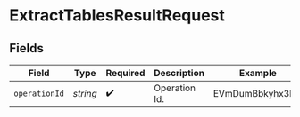 # ExtractTablesResultRequest


## Fields

| Field              | Type               | Required           | Description        | Example            |
| ------------------ | ------------------ | ------------------ | ------------------ | ------------------ |
| `operationId`      | *string*           | :heavy_check_mark: | Operation Id.      | EVmDumBbkyhx3DU    |